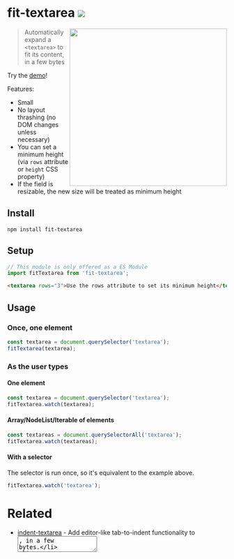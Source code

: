 # fit-textarea [![][badge-gzip]](#link-npm)

[badge-gzip]: https://img.shields.io/bundlephobia/minzip/fit-textarea.svg?label=gzipped
[link-npm]: https://www.npmjs.com/package/fit-textarea

<a href="https://fregante.github.io/fit-textarea/"><img align="right" width="361" src="https://user-images.githubusercontent.com/1402241/54336211-66fd5e00-4666-11e9-9c5e-111fccab004d.gif"></a>

> Automatically expand a `<textarea>` to fit its content, in a few bytes

Try the [demo](https://fregante.github.io/fit-textarea/)!

Features:

- Small
- No layout thrashing (no DOM changes unless necessary)
- You can set a minimum height (via `rows` attribute or `height` CSS property)
- If the field is resizable, the new size will be treated as minimum height

## Install

```
npm install fit-textarea
```

## Setup

```js
// This module is only offered as a ES Module
import fitTextarea from 'fit-textarea';
```

```html
<textarea rows="3">Use the rows attribute to set its minimum height</textarea>
```

## Usage

### Once, one element

```js
const textarea = document.querySelector('textarea');
fitTextarea(textarea);
```

### As the user types

#### One element

```js
const textarea = document.querySelector('textarea');
fitTextarea.watch(textarea);
```

#### Array/NodeList/Iterable of elements

```js
const textareas = document.querySelectorAll('textarea');
fitTextarea.watch(textareas);
```

#### With a selector

The selector is run once, so it's equivalent to the example above.

```js
fitTextarea.watch('textarea');
```

# Related

- [indent-textarea](https://github.com/fregante/indent-textarea) - Add editor-like tab-to-indent functionality to <textarea>, in a few bytes.
- [delegate-it](https://github.com/fregante/delegate-it) - DOM event delegation, in <1KB. Can be used to attach one `fit-textarea` to many elements.
- [Refined GitHub](https://github.com/sindresorhus/refined-github) - Uses this module.
